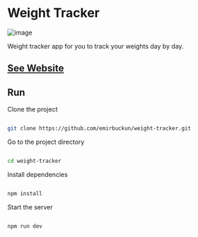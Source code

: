 # Weight Tracker

![image](https://user-images.githubusercontent.com/63044078/228168823-735db49e-6e01-4bb1-9477-f6ef421a1e98.png)

Weight tracker app for you to track your weights day by day.

## [See Website](https://emirbuckun.github.io/weight-tracker/)

## Run

Clone the project

```bash

git clone https://github.com/emirbuckun/weight-tracker.git

```

Go to the project directory

```bash

cd weight-tracker

```

Install dependencies

```bash

npm install

```

Start the server

```bash

npm run dev

```
